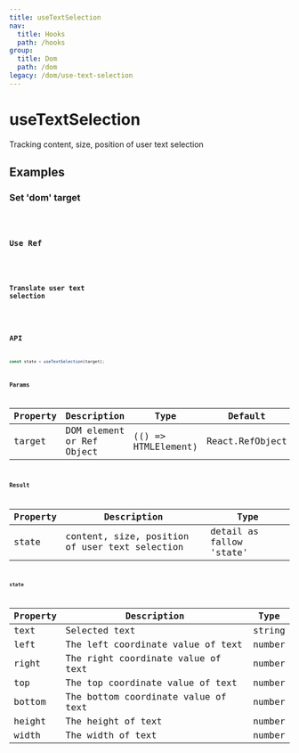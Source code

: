 ```yaml
---
title: useTextSelection
nav:
  title: Hooks
  path: /hooks
group:
  title: Dom
  path: /dom
legacy: /dom/use-text-selection
---
```


# useTextSelection

Tracking content, size, position of user text selection

## Examples

### Set 'dom'  target

<code src="./demo/demo1.tsx" />

### Use Ref

<code src="./demo/demo3.tsx" />

### Translate user text selection

<code src="./demo/demo2.tsx" />

## API

``` ts
const state = useTextSelection(target);
```

### Params

| Property | Description | Type | Default |
|-----|-----|-----|-----|
| target | DOM element or Ref Object | (() => HTMLElement) | React.RefObject | - |

### Result

| Property | Description                                         | Type                 |
|----------|------------------------------------------|------------|
| state  | content, size, position of user text selection | detail as fallow 'state' |

#### state

| Property | Description | Type |
|-----|-----|-----|
| text | Selected text | string |
| left | The left coordinate value of text | number |
| right | The right coordinate value of text | number |
| top |  The top coordinate value of text | number |
| bottom | The bottom coordinate value of text | number |
| height | The height of text | number |
| width | The width of text | number |
